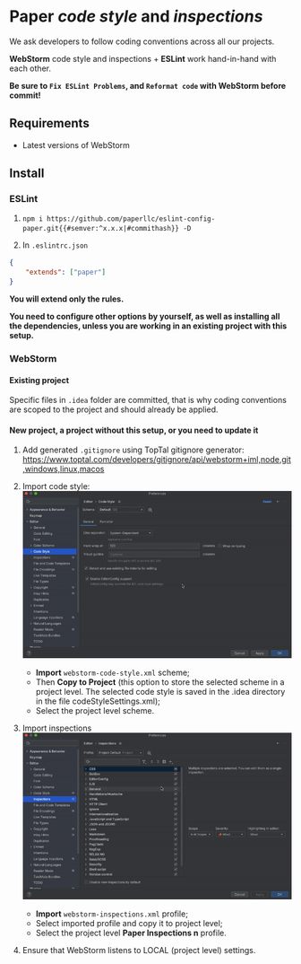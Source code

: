 # Paper _code style_ and _inspections_

We ask developers to follow coding conventions across all our projects.

**WebStorm** code style and inspections + **ESLint** work hand-in-hand with each other.

**Be sure to `Fix ESLint Problems`, and `Reformat code` with WebStorm before commit!**

## Requirements
- Latest versions of WebStorm

## Install

### ESLint

1. `npm i https://github.com/paperllc/eslint-config-paper.git{{#semver:^x.x.x|#commithash}} -D`

2. In `.eslintrc.json`

```json
{
    "extends": ["paper"]
}
```

**You will extend only the rules.**

**You need to configure other options by yourself, as well as installing all the dependencies, unless you are working in an existing project with this setup.**

### WebStorm

#### Existing project

Specific files in `.idea` folder are committed, that is why coding conventions are scoped to the project and should already be applied.

#### New project, a project without this setup, or you need to update it

1. Add generated `.gitignore` using TopTal gitignore generator: https://www.toptal.com/developers/gitignore/api/webstorm+iml,node,git,windows,linux,macos

2. Import code style:
   ![Import code style](ws-import-code-style.gif)
   - **Import** `webstorm-code-style.xml` scheme;
   - Then **Copy to Project** (this option to store the selected scheme in a project level.
   The selected code style is saved in the .idea directory in the file codeStyleSettings.xml);
   - Select the project level scheme.

3. Import inspections
   ![Import inspections](ws-import-inspections.gif)
   - **Import** `webstorm-inspections.xml` profile;
   - Select imported profile and copy it to project level;
   - Select the project level **Paper Inspections n** profile.

4. Ensure that WebStorm listens to LOCAL (project level) settings.
